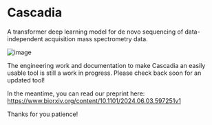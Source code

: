 # Cascadia
A transformer deep learning model for de novo sequencing of data-independent acquisition mass spectrometry data. 

![image](https://github.com/Noble-Lab/cascadia/assets/60298590/60559890-8796-46e6-9ddd-38e55e6da94c)

The engineering work and documentation to make Cascadia an easily usable tool is still a work in progress. Please check back soon for an updated tool! 

In the meantime, you can read our preprint here: 
https://www.biorxiv.org/content/10.1101/2024.06.03.597251v1 

Thanks for you patience! 

